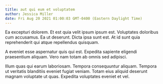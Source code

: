 ```yaml
---
title: aut qui eum et voluptatem
author: Jessica Miller
date: Fri Aug 20 2021 01:00:03 GMT-0400 (Eastern Daylight Time)
---
```

Ea excepturi dolorem. Et est quia velit ipsum ipsum est. Voluptates doloribus cum accusamus. Ea ut deserunt. Dicta ipsa sunt est. At id sunt quia reprehenderit qui atque repellendus quisquam.

 A eveniet esse aspernatur quis qui est. Expedita sapiente eligendi praesentium aliquam. Vero nam totam ab omnis sed adipisci.

 Illum quas qui earum laboriosam. Tempora consequuntur aliquam. Tempora ut veritatis blanditiis eveniet fugiat veniam. Totam eius aliquid deserunt magnam voluptate ut quas. Expedita voluptates eveniet et vel.
